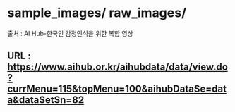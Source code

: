 # sample_images/ raw_images/ 
출처 : AI Hub-한국인 감정인식을 위한 복합 영상 
## URL : https://www.aihub.or.kr/aihubdata/data/view.do?currMenu=115&topMenu=100&aihubDataSe=data&dataSetSn=82
